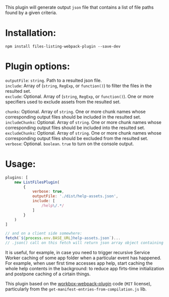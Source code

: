 This plugin will generate output `json` file that contains a list of file paths found by a given criteria.

# Installation:
```
npm install files-listing-webpack-plugin --save-dev
```

# Plugin options:

`outputFile`: `string`. Path to a resulted json file.\
`include`: Array of (`string`, `RegExp`, or `function()`) to filter the files in the resulted set.\
`exclude`: Optional. Array of (`string`, `RegExp`, or `function()`). One or more specifiers used to exclude assets from the resulted set.

`chunks`: Optional. Array of `string`. One or more chunk names whose corresponding output files should be included in the resulted set.\
`includeChunks`: Optional. Array of `string`. One or more chunk names whose corresponding output files should be included into the resulted set.\
`excludeChunks`: Optional. Array of `string`. One or more chunk names whose corresponding output files should be excluded from the resulted set.\
`verbose`: Optional. `boolean`. `true` to turn on the console output.

# Usage:
```js
plugins: [
    new ListFilesPlugin(
        {
            verbose: true,
            outputFile: './dist/help-assets.json',
            include: [
                /help\/.*/
            ]
        }
    )        
]

// and on a client side somewhere:
fetch(`${process.env.BASE_URL}help-assets.json`)...
// .json() call on this fetch will return json array object containing all the files that satisfy the given "help\/.*" criteria.

```

It is useful, for example, in case you need to trigger recursive Service Worker caching of some app folder when a particular event has happened. For example, when user first time accesses app help, start caching the whole help contents in the background: to reduce app firts-time initialization and postpone caching of a cirtain things.

This plugin based on the [workbox-webpack-plugin](https://www.npmjs.com/package/workbox-webpack-plugin) code (`MIT` license), particularly from the `get-manifest-entries-from-compilation.js` lib.